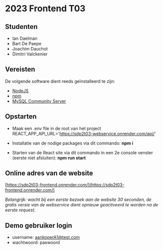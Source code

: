 # 2023 Frontend T03

## Studenten

- Ian Daelman
- Bart De Paepe
- Joachim Dauchot
- Dimitri Valckenier

## Vereisten

De volgende software dient reeds geïnstalleerd te zijn:

- [NodeJS](https://nodejs.org)
- [npm](https://www.npmjs.com/)
- [MySQL Community Server](https://dev.mysql.com/downloads/mysql/)

## Opstarten

- Maak een .env file in de root van het project
  REACT_APP_API_URL='https://sdp2t03-webservice.onrender.com/api/'

- Installatie van de nodige packages via dit commando: **npm i**
- Starten van de React site via dit commando in een 2e console venster (eerste niet afsluiten): **npm run start**

## Online adres van de website

[https://sdp2t03-frontend.onrender.com/](https://sdp2t03-frontend.onrender.com/)

*Belangrijk: wacht bij een eerste bezoek aan de website 30 seconden, de gratis versie van de webservice dient opnieuw geactiveerd te worden na de eerste request.*

## Demo gebruiker login
- username: aankoperA1@test.com
- wachtwoord: paswoord
